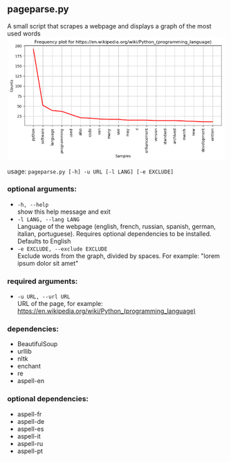 ## pageparse.py
A small script that scrapes a webpage and displays a graph of the most used words  
![Screenshot](screenshot.png)  

usage: `pageparse.py [-h] -u URL [-l LANG] [-e EXCLUDE]`  

### optional arguments:  
* `-h, --help`  
show this help message and exit  
* `-l LANG, --lang LANG`  
Language of the webpage (english, french, russian, spanish, german, italian, portuguese). Requires optional dependencies to be installed. Defaults to English  
* `-e EXCLUDE, --exclude EXCLUDE`  
Exclude words from the graph, divided by spaces. For example: "lorem ipsum dolor sit amet"  

### required arguments:
* `-u URL, --url URL`  
URL of the page, for example: https://en.wikipedia.org/wiki/Python_(programming_language)  

### dependencies:
* BeautifulSoup
* urllib
* nltk
* enchant
* re
* aspell-en

### optional dependencies:
* aspell-fr
* aspell-de
* aspell-es
* aspell-it
* aspell-ru
* aspell-pt
